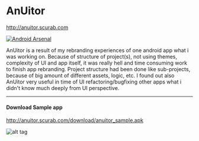 AnUitor
=======
http://anuitor.scurab.com

[![Android Arsenal](https://img.shields.io/badge/Android%20Arsenal-AnUitor-brightgreen.svg?style=flat)](https://android-arsenal.com/details/1/1348)

AnUitor is a result of my rebranding experiences of one android app what i was working on. Because of structure of project(s), not using themes, complexity of UI and app itself, it was really hell and time consuming work to finish app rebranding. Project structure had been done like sub-projects, because of big amount of different assets, logic, etc. I found out also AnUitor very useful in time of UI refactoring/bugfixing other apps what i didn't know much deeply from UI perspective.

-----------------
#### Download Sample app
http://anuitor.scurab.com/download/anuitor_sample.apk

![alt tag](http://chart.apis.google.com/chart?cht=qr&chs=200x200&chl=http://anuitor.scurab.com/download/anuitor_sample.apk&chld=H|0)

